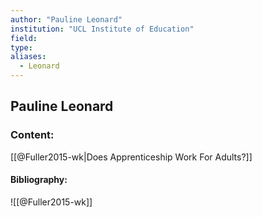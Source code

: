 ```yaml
---
author: "Pauline Leonard"
institution: "UCL Institute of Education"
field:
type:
aliases:
  - Leonard
---
```


## Pauline Leonard

### Content:
[[@Fuller2015-wk|Does Apprenticeship Work For Adults?]]

#### Bibliography:

![[@Fuller2015-wk]]